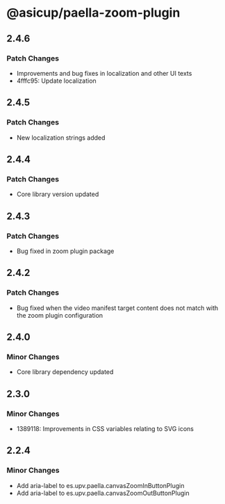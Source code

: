 # @asicup/paella-zoom-plugin

## 2.4.6

### Patch Changes

- Improvements and bug fixes in localization and other UI texts
- 4fffc95: Update localization

## 2.4.5

### Patch Changes

- New localization strings added

## 2.4.4

### Patch Changes

- Core library version updated

## 2.4.3

### Patch Changes

- Bug fixed in zoom plugin package

## 2.4.2

### Patch Changes

- Bug fixed when the video manifest target content does not match with the zoom plugin configuration

## 2.4.0

### Minor Changes

- Core library dependency updated

## 2.3.0

### Minor Changes

- 1389118: Improvements in CSS variables relating to SVG icons

## 2.2.4

### Minor Changes

- Add aria-label to es.upv.paella.canvasZoomInButtonPlugin
- Add aria-label to es.upv.paella.canvasZoomOutButtonPlugin
